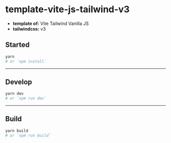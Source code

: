 # template-vite-js-tailwind-v3

- **template of:** Vite Tailwind Vanilla JS
- **tailwindcss:** v3

## Started

```bash
yarn
# or `npm install`
```

---

## Develop

```bash
yarn dev
# or `npm run dev`
```

---

## Build

```bash
yarn build
# or `npm run build`
```
